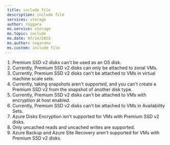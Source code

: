 ```yaml
---
 title: include file
 description: include file
 services: storage
 author: roygara
 ms.service: storage
 ms.topic: include
 ms.date: 07/14/2022
 ms.author: rogarana
 ms.custom: include file
---
```

1. Premium SSD v2 disks can't be used as an OS disk.
1. Currently, Premium SSD v2 disks can only be attached to zonal VMs.
1. Currently, Premium SSD v2 disks can't be attached to VMs in virtual machine scale sets.
1. Currently, taking snapshots aren't supported, and you can't create a Premium SSD v2 from the snapshot of another disk type.
1. Currently, Premium SSD v2 disks can't be attached to VMs with encryption at host enabled.
1. Currently, Premium SSD v2 disks can't be attached to VMs in Availability Sets.
1. Azure Disks Encryption isn't supported for VMs with Premium SSD v2 disks. 
1. Only uncached reads and uncached writes are supported.
1. Azure Backup and Azure Site Recovery aren't supported for VMs with Premium SSD v2 disks. 